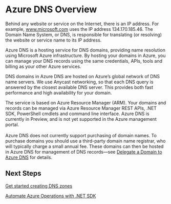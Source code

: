 <properties 
   pageTitle="Overview of Azure DNS | Microsoft Azure" 
   description="Overview of Azure DNS hosting services on Microsoft Azure and start hosting your domain on Microsoft Azure" 
   services="dns" 
   documentationCenter="na" 
   authors="joaoma" 
   manager="adinah" 
   editor=""/>

<tags
   ms.service="dns"
   ms.devlang="na"
   ms.topic="article"
   ms.tgt_pltfrm="na"
   ms.workload="infrastructure-services" 
   ms.date="05/01/2015"
   ms.author="joaoma"/>

# Azure DNS Overview

Behind any website or service on the Internet, there is an IP address. For example, www.microsoft.com uses the IP address 134.170.185.46. The Domain Name System, or DNS, is responsible for translating (or resolving) the website or service name to its IP address.

Azure DNS is a hosting service for DNS domains, providing name resolution using Microsoft Azure infrastructure. By hosting your domains in Azure, you can manage your DNS records using the same credentials, APIs, tools and billing as your other Azure services.

DNS domains in Azure DNS are hosted on Azure’s global network of DNS name servers.  We use Anycast networking, so that each DNS query is answered by the closest available DNS server. This provides both fast performance and high availability for your domain.

The service is based on Azure Resource Manager (ARM).  Your domains and records can be managed via Azure Resource Manager REST APIs, .NET SDK, PowerShell cmdlets and command line interface.  Azure DNS is currently in Preview, and is not yet supported in the Azure management portal.<BR><BR>
Azure DNS does not currently support purchasing of domain names.  To purchase domains you should use a third-party domain name registrar, who will typically charge a small annual fee.  These domains can then be hosted in Azure DNS for management of DNS records—see [Delegate a Domain to Azure DNS](dns-domain-delegation.md) for details.


## Next Steps

[Get started creating DNS zones](dns-getstarted-create-dnszone.md)

[Automate Azure Operations with .NET SDK](../dns-sdk)




